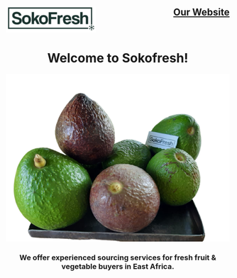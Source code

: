 <div><img align = "left" src="logo.png" width="40%"/>
<h2 style="text-align: right;">
  <a href="https://sokofresh.co.ke/">Our Website</a>
</h2>
</div>
<br>
<h1 align = "center">Welcome to Sokofresh!</h1>
<div align = "center"><img src="ova_homepage.png"/></div>
<h3 align = "center">We offer experienced sourcing services for fresh fruit & vegetable buyers in East Africa. 
</h3>
<br>